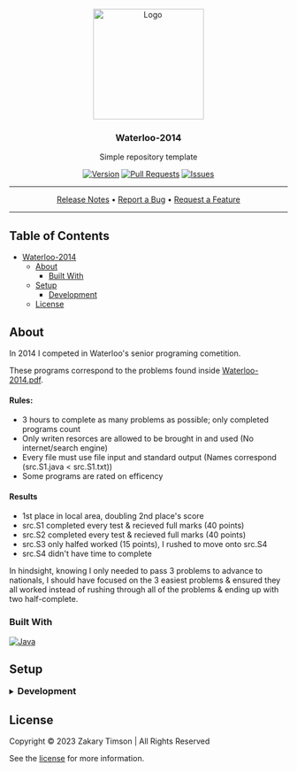 <!-- Header -->
<div id="top" align="center">
  <br />

  <!-- Logo -->
  <img src="https://git.zakscode.com/repo-avatars/a01fb323d258d636e34b2452a55959263e06e7225034d69b9093cd1073a96f8d" alt="Logo" width="200" height="200">

  <!-- Title -->
  ### Waterloo-2014

  <!-- Description -->
  Simple repository template

  <!-- Repo badges -->
  [![Version](https://img.shields.io/badge/dynamic/json.svg?label=Version&style=for-the-badge&url=https://git.zakscode.com/api/v1/repos/ztimson/waterloo-2014/tags&query=$[0].name)](https://git.zakscode.com/ztimson/waterloo-2014/tags)
  [![Pull Requests](https://img.shields.io/badge/dynamic/json.svg?label=Pull%20Requests&style=for-the-badge&url=https://git.zakscode.com/api/v1/repos/ztimson/waterloo-2014&query=open_pr_counter)](https://git.zakscode.com/ztimson/waterloo-2014/pulls)
  [![Issues](https://img.shields.io/badge/dynamic/json.svg?label=Issues&style=for-the-badge&url=https://git.zakscode.com/api/v1/repos/ztimson/waterloo-2014&query=open_issues_count)](https://git.zakscode.com/ztimson/waterloo-2014/issues)

  <!-- Links -->

  ---
  <div>
    <a href="https://git.zakscode.com/ztimson/waterloo-2014/releases" target="_blank">Release Notes</a>
    • <a href="https://git.zakscode.com/ztimson/waterloo-2014/issues/new?template=.github%2fissue_template%2fbug.md" target="_blank">Report a Bug</a>
    • <a href="https://git.zakscode.com/ztimson/waterloo-2014/issues/new?template=.github%2fissue_template%2fenhancement.md" target="_blank">Request a Feature</a>
  </div>

  ---
</div>

## Table of Contents
- [Waterloo-2014](#top)
    - [About](#about)
        - [Built With](#built-with)
    - [Setup](#setup)
        - [Development](#development)
    - [License](#license)

## About

In 2014 I competed in Waterloo's senior programing cometition.

These programs correspond to the problems found inside [Waterloo-2014.pdf](./Waterloo-2014.pdf).

#### Rules:
- 3 hours to complete as many problems as possible; only completed programs count
- Only writen resorces are allowed to be brought in and used (No internet/search engine)
- Every file must use file input and standard output (Names correspond (src.S1.java < src.S1.txt))
- Some programs are rated on efficency

#### Results
- 1st place in local area, doubling 2nd place's score
- src.S1 completed every test & recieved full marks (40 points)
- src.S2 completed every test & recieved full marks (40 points)
- src.S3 only halfed worked (15 points), I rushed to move onto src.S4
- src.S4 didn't have time to complete

In hindsight, knowing I only needed to pass 3 problems to advance to nationals, I should have focused on the 3 easiest problems & ensured they all worked instead of rushing through all of the problems & ending up with two half-complete.

### Built With
[![Java](https://img.shields.io/badge/Java-5382A1?style=for-the-badge&logo=coffeescript&logoColor=F8981D)](https://java.com/)

## Setup

<details>
<summary>
  <h3 id="development" style="display: inline">
    Development
  </h3>
</summary>

#### Prerequisites
- [Java SDK](https://www.oracle.com/ca-en/java/technologies/downloads)

#### Instructions
1. Compile & run each program: 
   - `javac src/S1.java && java src/S1 << data/S1.txt`
   - `javac src/S2.java && java src/S2 << data/S2.txt`
   - `javac src/S3.java && java src/S3 << data/S3.txt`
   - `javac src/S4.java && java src/S4 << data/S4.txt`

</details>

## License
Copyright © 2023 Zakary Timson | All Rights Reserved

See the [license](./LICENSE) for more information.
